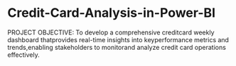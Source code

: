 # Credit-Card-Analysis-in-Power-BI

PROJECT OBJECTIVE:
To develop a comprehensive creditcard weekly dashboard thatprovides real-time insights into keyperformance metrics and trends,enabling stakeholders to monitorand analyze credit card operations effectively.


